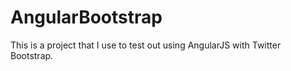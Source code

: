 AngularBootstrap
================

This is a project that I use to test out using AngularJS with Twitter Bootstrap. 
